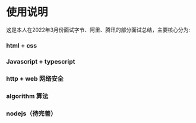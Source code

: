 # 使用说明

这是本人在2022年3月份面试字节、阿里、腾讯的部分面试总结，主要核心分为:

### html + css 

### Javascript + typescript

### http + web 网络安全

### algorithm 算法

### nodejs（待完善）
